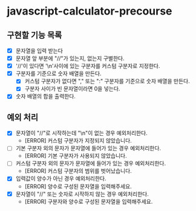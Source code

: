 # javascript-calculator-precourse

## 구현할 기능 목록

- [x] 문자열을 입력 받는다
- [x] 문자열 앞 부분에 "//"가 있는지, 없는지 구별한다.
- [x] '//'이 있다면 '\n'사이에 있는 구분자를 커스텀 구분자로 지정한다.
- [x] 구분자를 기준으로 숫자 배열을 만든다.
  - [x] 커스텀 구분자가 없다면 "," 또는 ":" 구분자를 기준으로 숫자 배열을 만든다.
  - [x] 구분자 사이가 빈 문자열이라면 0을 넣는다.
- [x] 숫자 배열의 합을 출력한다.

## 예외 처리

- [x] 문자열이 "//"로 시작하는데 "\n"이 없는 경우 예외처리한다.
  - [ERROR] 커스텀 구분자가 지정되지 않았습니다.
- [ ] 기본 구분자 외의 문자가 문자열에 들어가 있는 경우 예외처리한다.
  - [ERROR] 기본 구분자가 사용되지 않았습니다.
- [ ] 커스텀 구분자 외의 문자가 문자열에 들어가 있는 경우 예외처리한다.
  - [ERROR] 커스텀 구분자의 범위를 벗어났습니다.
- [x] 입력값이 양수가 아닌 경우 예외처리한다.
  - [ERROR] 양수로 구성된 문자열을 입력해주세요.
- [x] 문자열이 "//" 또는 숫자로 시작하지 않는 경우 예외처리한다.
  - [ERROR] 구분자와 양수로 구성된 문자열을 입력해주세요.
